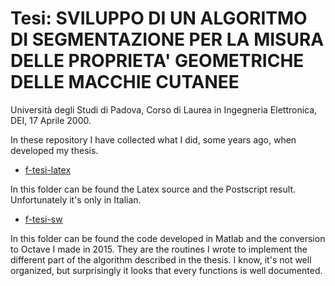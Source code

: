 # Tesi: SVILUPPO DI UN ALGORITMO DI SEGMENTAZIONE PER LA MISURA DELLE PROPRIETA' GEOMETRICHE DELLE MACCHIE CUTANEE

Università degli Studi di Padova, Corso di Laurea in Ingegneria Elettronica, DEI, 17 Aprile 2000.

In these repository I have collected what I did, some years ago, when developed my thesis.

* [f-tesi-latex][thesis-latex] 

In this folder can be found the Latex source and the Postscript result.
Unfortunately it's only in Italian.

[thesis-latex]: https://github.com/mzonta/f-tesi-unipd/tree/master/f-tesi-latex

* [f-tesi-sw][thesis-sw]

In this folder can be found the code developed in Matlab and the conversion to Octave I made in 2015.
They are the routines I wrote to implement the different part of the algorithm described in the thesis.
I know, it's not well organized, but surprisingly it looks that every functions is well documented.

[thesis-sw]: https://github.com/mzonta/f-tesi-unipd/tree/master/f-tesi-sw
